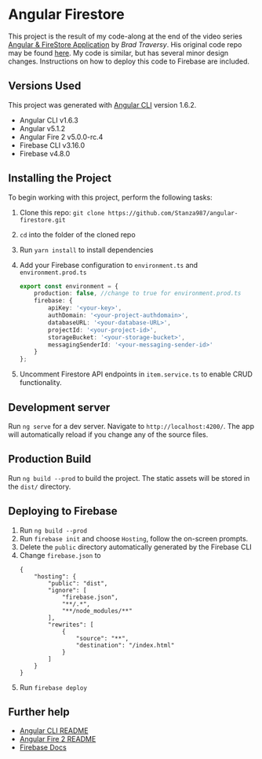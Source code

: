 # Angular Firestore
This project is the result of my code-along at the end of the video series [Angular & FireStore Application](https://www.youtube.com/watch?v=gUmItHaVL2w&list=PLillGF-RfqbaISD5mxDCIjsSYk4jbiXi4) by *Brad Traversy*.  His original code repo may be found [here](https://github.com/bradtraversy/angularfs).  My code is similar, but has several minor design changes.  Instructions on how to deploy this code to Firebase are included.

## Versions Used
This project was generated with [Angular CLI](https://github.com/angular/angular-cli) version 1.6.2.
* Angular CLI v1.6.3
* Angular v5.1.2
* Angular Fire 2 v5.0.0-rc.4
* Firebase CLI v3.16.0
* Firebase v4.8.0

## Installing the Project
To begin working with this project, perform the following tasks:

1. Clone this repo: `git clone https://github.com/Stanza987/angular-firestore.git`
1. `cd` into the folder of the cloned repo
1. Run `yarn install` to install dependencies
1. Add your Firebase configuration to `environment.ts` and `environment.prod.ts`

    ```typescript
    export const environment = {
        production: false, //change to true for environment.prod.ts
        firebase: {
            apiKey: '<your-key>',
            authDomain: '<your-project-authdomain>',
            databaseURL: '<your-database-URL>',
            projectId: '<your-project-id>',
            storageBucket: '<your-storage-bucket>',
            messagingSenderId: '<your-messaging-sender-id>'
        }
    };
    ```
1. Uncomment Firestore API endpoints in `item.service.ts` to enable CRUD functionality.

## Development server
Run `ng serve` for a dev server. Navigate to `http://localhost:4200/`. The app will automatically reload if you change any of the source files.

## Production Build
Run `ng build --prod` to build the project. The static assets will be stored in the `dist/` directory.

## Deploying to Firebase
1. Run `ng build --prod`
1. Run `firebase init` and choose `Hosting`, follow the on-screen prompts.
1. Delete the `public` directory automatically generated by the Firebase CLI
1. Change `firebase.json` to
    ```
    {
        "hosting": {
            "public": "dist",
            "ignore": [
                "firebase.json",
                "**/.*",
                "**/node_modules/**"
            ],
            "rewrites": [
                {
                    "source": "**",
                    "destination": "/index.html"
                }
            ]
        }
    }
    ```
1. Run `firebase deploy`

## Further help
* [Angular CLI README](https://github.com/angular/angular-cli/blob/master/README.md)
* [Angular Fire 2 README](https://github.com/angular/angularfire2/blob/master/README.md)
* [Firebase Docs](https://firebase.google.com/docs/web/setup)
